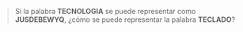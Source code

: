 > Si la palabra **TECNOLOGIA** se puede representar como  **JUSDEBEWYQ**, ¿cómo se puede representar la palabra **TECLADO**?

